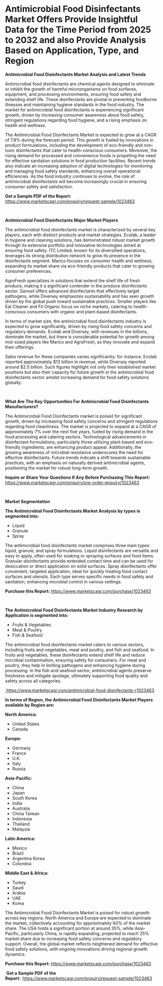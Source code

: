 <p><h1>Antimicrobial Food Disinfectants Market Offers Provide Insightful Data for the Time Period from 2025 to 2032 and also Provide Analysis Based on Application, Type, and Region</h1></p><p><strong>Antimicrobial Food Disinfectants Market Analysis and Latest Trends</strong></p>
<p><p>Antimicrobial food disinfectants are chemical agents designed to eliminate or inhibit the growth of harmful microorganisms on food surfaces, equipment, and processing environments, ensuring food safety and extending shelf life. These disinfectants are pivotal in preventing foodborne illnesses and maintaining hygiene standards in the food industry. The market for antimicrobial food disinfectants is experiencing significant growth, driven by increasing consumer awareness about food safety, stringent regulations regarding food hygiene, and a rising emphasis on health and wellness.</p><p>The Antimicrobial Food Disinfectants Market is expected to grow at a CAGR of 7.8% during the forecast period. This growth is fueled by innovations in product formulations, including the development of eco-friendly and non-toxic disinfectants that cater to health-conscious consumers. Moreover, the rising demand for processed and convenience foods is propelling the need for effective sanitation solutions in food production facilities. Recent trends also indicate an increasing adoption of digital technologies for monitoring and managing food safety standards, enhancing overall operational efficiencies. As the food industry continues to evolve, the role of antimicrobial disinfectants will become increasingly crucial in ensuring consumer safety and satisfaction.</p></p>
<p><strong>Get a Sample PDF of the Report:&nbsp;</strong> <a href="https://www.marketscagr.com/enquiry/request-sample/1023463?utm_campaign=1950&utm_medium=2&utm_source=Github&utm_content=ia&utm_term=18042025&utm_id=antimicrobial-food-disinfectants">https://www.marketscagr.com/enquiry/request-sample/1023463</a></p>
<p>&nbsp;</p>
<p><strong>Antimicrobial Food Disinfectants Major Market Players</strong></p>
<p><p>The antimicrobial food disinfectants market is characterized by several key players, each with distinct products and market strategies. Ecolab, a leader in hygiene and cleaning solutions, has demonstrated robust market growth through its extensive portfolio and innovative technologies aimed at ensuring food safety. ITC Limited, known for its diversified operations, leverages its strong distribution network to grow its presence in the disinfectants segment. Marico focuses on consumer health and wellness, expanding its market share via eco-friendly products that cater to growing consumer preferences.</p><p>AgroFresh specializes in solutions that extend the shelf life of fresh produce, making it a significant contender in the produce disinfectants sector. Sanosil offers advanced disinfectants that effectively target pathogens, while Diversey emphasizes sustainability and has seen growth driven by the global push toward sustainable practices. Smaller players like Eat Cleaner and Fit Organic focus on niche markets, catering to health-conscious consumers with organic and plant-based disinfectants.</p><p>In terms of market size, the antimicrobial food disinfectants industry is expected to grow significantly, driven by rising food safety concerns and regulatory demands. Ecolab and Diversey, with revenues in the billions, dominate the market, but there is considerable potential for growth among mid-sized players like Marico and AgroFresh, as they innovate and expand their offerings.</p><p>Sales revenue for these companies varies significantly: for instance, Ecolab reported approximately $13 billion in revenue, while Diversey reported around $2.5 billion. Such figures highlight not only their established market positions but also their capacity for future growth in the antimicrobial food disinfectants sector amidst increasing demand for food safety solutions globally.</p></p>
<p>&nbsp;</p>
<p><strong>What Are The Key Opportunities For Antimicrobial Food Disinfectants Manufacturers?</strong></p>
<p><p>The Antimicrobial Food Disinfectants market is poised for significant growth, driven by increasing food safety concerns and stringent regulations regarding food cleanliness. The market is projected to expand at a CAGR of approximately 7% over the next five years, fueled by rising demand in the food processing and catering sectors. Technological advancements in disinfectant formulations, particularly those utilizing plant-based and eco-friendly ingredients, are enhancing product appeal. Additionally, the growing awareness of microbial resistance underscores the need for effective disinfectants. Future trends indicate a shift towards sustainable practices, with an emphasis on naturally derived antimicrobial agents, positioning the market for robust long-term growth.</p></p>
<p><strong>Inquire or Share Your Questions If Any Before Purchasing This Report:</strong> <a href="https://www.marketscagr.com/enquiry/pre-order-enquiry/1023463?utm_campaign=1950&utm_medium=2&utm_source=Github&utm_content=ia&utm_term=18042025&utm_id=antimicrobial-food-disinfectants">https://www.marketscagr.com/enquiry/pre-order-enquiry/1023463</a></p>
<p>&nbsp;</p>
<p><strong>Market Segmentation</strong></p>
<p><strong>The Antimicrobial Food Disinfectants Market Analysis by types is segmented into:</strong></p>
<p><ul><li>Liquid</li><li>Granule</li><li>Spray</li></ul></p>
<p><p>The antimicrobial food disinfectants market comprises three main types: liquid, granule, and spray formulations. Liquid disinfectants are versatile and easy to apply, often used for soaking or spraying surfaces and food items. Granular disinfectants provide extended contact time and can be used for desiccation or direct application on solid surfaces. Spray disinfectants offer convenient, targeted application, ideal for quickly treating food contact surfaces and utensils. Each type serves specific needs in food safety and sanitation, enhancing microbial control in various settings.</p></p>
<p><strong>Purchase this Report:&nbsp;</strong><a href="https://www.marketscagr.com/purchase/1023463?utm_campaign=1950&utm_medium=2&utm_source=Github&utm_content=ia&utm_term=18042025&utm_id=antimicrobial-food-disinfectants">https://www.marketscagr.com/purchase/1023463</a></p>
<p>&nbsp;</p>
<p><strong>The Antimicrobial Food Disinfectants Market Industry Research by Application is segmented into:</strong></p>
<p><ul><li>Fruits & Vegetables</li><li>Meat & Poultry</li><li>Fish & Seafood</li></ul></p>
<p><p>The antimicrobial food disinfectants market caters to various sectors, including fruits and vegetables, meat and poultry, and fish and seafood. In fruits and vegetables, these disinfectants extend shelf life and reduce microbial contamination, ensuring safety for consumers. For meat and poultry, they help in limiting pathogens and enhancing hygiene during processing. In the fish and seafood sector, antimicrobial agents preserve freshness and mitigate spoilage, ultimately supporting food quality and safety across all categories.</p></p>
<p><a href="https://www.marketscagr.com/antimicrobial-food-disinfectants-r1023463?utm_campaign=1950&utm_medium=2&utm_source=Github&utm_content=ia&utm_term=18042025&utm_id=antimicrobial-food-disinfectants">&nbsp;https://www.marketscagr.com/antimicrobial-food-disinfectants-r1023463</a></p>
<p><strong>In terms of Region, the Antimicrobial Food Disinfectants Market Players available by Region are:</strong></p>
<p>
    <p> <strong> North America: </strong>
        <ul>
            <li>United States</li>
            <li>Canada</li>
        </ul>
        </p> 
    <p> <strong> Europe: </strong>
        <ul>
            <li>Germany</li>
            <li>France</li>
            <li>U.K.</li>
            <li>Italy</li>
            <li>Russia</li>
        </ul>
        </p> 
    <p> <strong> Asia-Pacific: </strong>
        <ul>
            <li>China</li>
            <li>Japan</li>
            <li>South Korea</li>
            <li>India</li>
            <li>Australia</li>
            <li>China Taiwan</li>
            <li>Indonesia</li>
            <li>Thailand</li>
            <li>Malaysia</li>
        </ul>
        </p> 
    <p> <strong> Latin America: </strong>
        <ul>
            <li>Mexico</li>
            <li>Brazil</li>
            <li>Argentina Korea</li>
            <li>Colombia</li>
        </ul>
        </p> 
    <p> <strong> Middle East & Africa: </strong>
        <ul>
            <li>Turkey</li>
            <li>Saudi</li>
            <li>Arabia</li>
            <li>UAE</li>
            <li>Korea</li>
        </ul>
    </p>
    </p>
<p><p>The Antimicrobial Food Disinfectants Market is poised for robust growth across key regions. North America and Europe are expected to dominate the market, collectively accounting for approximately 60% of the market share. The USA holds a significant portion at around 35%, while Asia-Pacific, particularly China, is rapidly expanding, projected to reach 25% market share due to increasing food safety concerns and regulatory support. Overall, the global market reflects heightened demand for effective food safety solutions, with ongoing innovations driving regional growth dynamics.</p></p>
<p><strong>Purchase this Report: </strong><a href="https://www.marketscagr.com/purchase/1023463?utm_campaign=1950&utm_medium=2&utm_source=Github&utm_content=ia&utm_term=18042025&utm_id=antimicrobial-food-disinfectants">https://www.marketscagr.com/purchase/1023463</a></p>
<p>&nbsp;<strong>Get a Sample PDF of the Report:&nbsp;&nbsp;</strong><a href="https://www.marketscagr.com/enquiry/request-sample/1023463?utm_campaign=1950&utm_medium=2&utm_source=Github&utm_content=ia&utm_term=18042025&utm_id=antimicrobial-food-disinfectants">https://www.marketscagr.com/enquiry/request-sample/1023463</a></p>
<p><strong></strong></p>
<p><p></p><p></p><p></p></p>